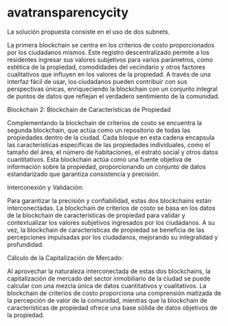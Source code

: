 # avatransparencycity

La solución propuesta consiste en el uso de dos subnets.

La primera blockchain se centra en los criterios de costo proporcionados por los ciudadanos mismos. Este registro descentralizado permite a los residentes ingresar sus valores subjetivos para varios parámetros, como estética de la propiedad, comodidades del vecindario y otros factores cualitativos que influyen en los valores de la propiedad. A través de una interfaz fácil de usar, los ciudadanos pueden contribuir con sus perspectivas únicas, enriqueciendo la blockchain con un conjunto integral de puntos de datos que reflejan el verdadero sentimiento de la comunidad.

Blockchain 2: Blockchain de Características de Propiedad

Complementando la blockchain de criterios de costo se encuentra la segunda blockchain, que actúa como un repositorio de todas las propiedades dentro de la ciudad. Cada bloque en esta cadena encapsula las características específicas de las propiedades individuales, como el tamaño del área, el número de habitaciones, el estrato social y otros datos cuantitativos. Esta blockchain actúa como una fuente objetiva de información sobre la propiedad, proporcionando un conjunto de datos estandarizado que garantiza consistencia y precisión.

Interconexión y Validación:

Para garantizar la precisión y confiabilidad, estas dos blockchains están interconectadas. La blockchain de criterios de costo se basa en los datos de la blockchain de características de propiedad para validar y contextualizar los valores subjetivos ingresados por los ciudadanos. A su vez, la blockchain de características de propiedad se beneficia de las percepciones impulsadas por los ciudadanos, mejorando su integralidad y profundidad.

Cálculo de la Capitalización de Mercado:

Al aprovechar la naturaleza interconectada de estas dos blockchains, la capitalización de mercado del sector inmobiliario de la ciudad se puede calcular con una mezcla única de datos cuantitativos y cualitativos. La blockchain de criterios de costo proporciona una comprensión matizada de la percepción de valor de la comunidad, mientras que la blockchain de características de propiedad ofrece una base sólida de datos objetivos de la propiedad.